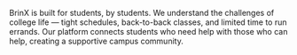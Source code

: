 BrinX is built for students, by students. We understand the challenges of college life — tight schedules, back-to-back classes, and limited time to run errands. Our platform connects students who need help with those who can help, creating a supportive campus community.
